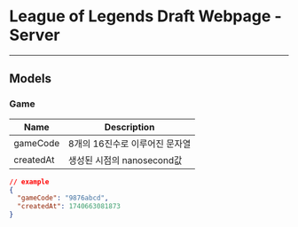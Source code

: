 # League of Legends Draft Webpage - Server

---

## Models

### Game

| Name      | Description                    |
| --------- | ------------------------------ |
| gameCode  | 8개의 16진수로 이루어진 문자열 |
| createdAt | 생성된 시점의 nanosecond값     |

```json
// example
{
  "gameCode": "9876abcd",
  "createdAt": 1740663081873
}
```
